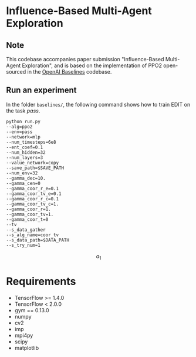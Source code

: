 
# Influence-Based Multi-Agent Exploration

## Note
 This codebase accompanies paper submission "Influence-Based Multi-Agent Exploration", 
 and is based on the implementation of PPO2 open-sourced in the [OpenAI Baselines](https://github.com/openai/baselines) codebase.

## Run an experiment 

In the folder `baselines/`, the following command shows how to train EDIT on the task *pass*.

```shell
python run.py
--alg=ppo2
--env=pass
--network=mlp
--num_timesteps=6e8
--ent_coef=0.1
--num_hidden=32
--num_layers=3
--value_network=copy
--save_path=$SAVE_PATH
--num_env=32
--gamma_dec=10.
--gamma_cen=0
--gamma_coor_r_e=0.1
--gamma_coor_tv_e=0.1
--gamma_coor_r_c=0.1
--gamma_coor_tv_c=1.
--gamma_coor_r=1.
--gamma_coor_tv=1.
--gamma_coor_t=0
--tv
--s_data_gather
--s_alg_name=coor_tv
--s_data_path=$DATA_PATH
--s_try_num=1
```

```math
a_1
```

# Requirements
- TensorFlow >= 1.4.0
- TensorFlow < 2.0.0
- gym == 0.13.0
- numpy
- cv2
- imp
- mpi4py
- scipy
- matplotlib
